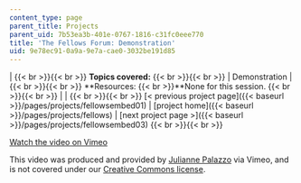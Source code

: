 ```yaml
---
content_type: page
parent_title: Projects
parent_uid: 7b53ea3b-401e-0767-1816-c31fc0eee770
title: 'The Fellows Forum: Demonstration'
uid: 9e78ec91-0a9a-9e7a-cae0-3032be191d85
---
```


|  {{< br >}}{{< br >}} **Topics covered:** {{< br >}}{{< br >}}  | Demonstration |  {{< br >}}{{< br >}} **Resources:  {{< br >}}**None for this session. {{< br >}}{{< br >}}  |
|  {{< br >}}{{< br >}} [< previous project page]({{< baseurl >}}/pages/projects/fellowsembed01) &#124; [project home]({{< baseurl >}}/pages/projects/fellows) &#124; [next project page >]({{< baseurl >}}/pages/projects/fellowsembed03) {{< br >}}{{< br >}}  

[Watch the video on Vimeo](http://vimeo.com/moogaloop.swf?clip_id=2475948&server=vimeo.com&show_title=0&show_byline=0&show_portrait=0&color=&fullscreen=0&group_id=)

This video was produced and provided by [Julianne Palazzo](http://vimeo.com/user722244) via Vimeo, and is not covered under our [Creative Commons license](/terms/#cc).